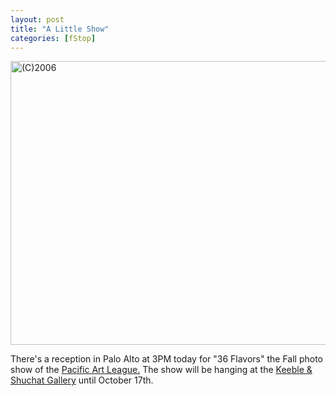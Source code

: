 ```yaml
---
layout: post
title: "A Little Show"
categories: [fStop]
---
```

<img title="(C)2006" src="http://www.botzilla.com/blog/pix2006/P1050284b.jpg" width="807" height="454" border="0" />

There's a reception in Palo Alto at 3PM today for "36 Flavors" the Fall photo show of the <a href="http://www.pacificartleage.org/">Pacific Art League.</a> The show will be hanging at the <a href="http://www.kspphoto.com/"> Keeble & Shuchat Gallery</a> until October 17th.


